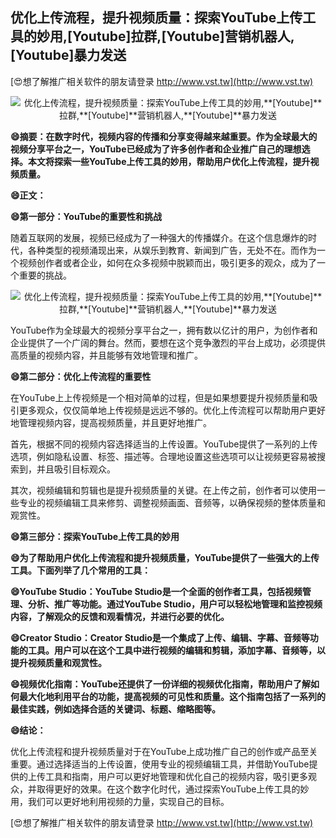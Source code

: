 ## **优化上传流程，提升视频质量：探索YouTube上传工具的妙用,**[Youtube]**拉群,**[Youtube]**营销机器人,**[Youtube]**暴力发送**

[😍想了解推广相关软件的朋友请登录 http://www.vst.tw](http://www.vst.tw)

 <center><img src="https://vst.tw/MP4/tuiguang/png/2.png" alt="优化上传流程，提升视频质量：探索YouTube上传工具的妙用,**[Youtube]**拉群,**[Youtube]**营销机器人,**[Youtube]**暴力发送"></center>

**😄摘要：在数字时代，视频内容的传播和分享变得越来越重要。作为全球最大的视频分享平台之一，YouTube已经成为了许多创作者和企业推广自己的理想选择。本文将探索一些YouTube上传工具的妙用，帮助用户优化上传流程，提升视频质量。**

**😄正文：**

**😄第一部分：YouTube的重要性和挑战**

随着互联网的发展，视频已经成为了一种强大的传播媒介。在这个信息爆炸的时代，各种类型的视频涌现出来，从娱乐到教育、新闻到广告，无处不在。而作为一个视频创作者或者企业，如何在众多视频中脱颖而出，吸引更多的观众，成为了一个重要的挑战。

 <center><img src="https://vst.tw/MP4/tuiguang/png/5.png" alt="优化上传流程，提升视频质量：探索YouTube上传工具的妙用,**[Youtube]**拉群,**[Youtube]**营销机器人,**[Youtube]**暴力发送"></center>

YouTube作为全球最大的视频分享平台之一，拥有数以亿计的用户，为创作者和企业提供了一个广阔的舞台。然而，要想在这个竞争激烈的平台上成功，必须提供高质量的视频内容，并且能够有效地管理和推广。

**😄第二部分：优化上传流程的重要性**

在YouTube上上传视频是一个相对简单的过程，但是如果想要提升视频质量和吸引更多观众，仅仅简单地上传视频是远远不够的。优化上传流程可以帮助用户更好地管理视频内容，提高视频质量，并且更好地推广。

首先，根据不同的视频内容选择适当的上传设置。YouTube提供了一系列的上传选项，例如隐私设置、标签、描述等。合理地设置这些选项可以让视频更容易被搜索到，并且吸引目标观众。

其次，视频编辑和剪辑也是提升视频质量的关键。在上传之前，创作者可以使用一些专业的视频编辑工具来修剪、调整视频画面、音频等，以确保视频的整体质量和观赏性。

**😄第三部分：探索YouTube上传工具的妙用**

**😄为了帮助用户优化上传流程和提升视频质量，YouTube提供了一些强大的上传工具。下面列举了几个常用的工具：**

**😄YouTube Studio：YouTube Studio是一个全面的创作者工具，包括视频管理、分析、推广等功能。通过YouTube Studio，用户可以轻松地管理和监控视频内容，了解观众的反馈和观看情况，并进行必要的优化。**

**😄Creator Studio：Creator Studio是一个集成了上传、编辑、字幕、音频等功能的工具。用户可以在这个工具中进行视频的编辑和剪辑，添加字幕、音频等，以提升视频质量和观赏性。**

**😄视频优化指南：YouTube还提供了一份详细的视频优化指南，帮助用户了解如何最大化地利用平台的功能，提高视频的可见性和质量。这个指南包括了一系列的最佳实践，例如选择合适的关键词、标题、缩略图等。**

**😄结论：**

优化上传流程和提升视频质量对于在YouTube上成功推广自己的创作或产品至关重要。通过选择适当的上传设置，使用专业的视频编辑工具，并借助YouTube提供的上传工具和指南，用户可以更好地管理和优化自己的视频内容，吸引更多观众，并取得更好的效果。在这个数字化时代，通过探索YouTube上传工具的妙用，我们可以更好地利用视频的力量，实现自己的目标。

[😍想了解推广相关软件的朋友请登录 http://www.vst.tw](http://www.vst.tw)



